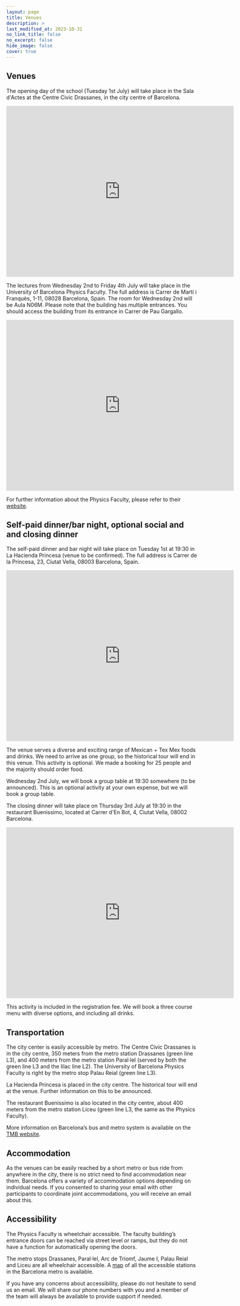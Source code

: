 ```yaml
---
layout: page
title: Venues
description: >
last_modified_at: 2023-10-31
no_link_title: false 
no_excerpt: false 
hide_image: false
cover: true
---
```


## Venues
The opening day of the school (Tuesday 1st July) will take place in the Sala d'Actes at the Centre Civic Drassanes, in  the city centre of Barcelona. 

<div class="google-map">
   <iframe src="https://www.google.com/maps/embed?pb=!1m18!1m12!1m3!1d2993.0148129249365!2d2.171608696388976!3d41.37879532610883!2m3!1f0!2f0!3f0!3m2!1i1024!2i768!4f13.1!3m3!1m2!1s0x12a4a259b084b847%3A0xc20542cb61d36342!2sCentre%20C%C3%ADvic%20Drassanes!5e0!3m2!1sen!2suk!4v1749316181227!5m2!1sen!2suk" width="600" height="450" style="border:0;" allowfullscreen="" loading="lazy" referrerpolicy="no-referrer-when-downgrade"></iframe>
</div>

The lectures from Wednesday 2nd to Friday 4th July will take place in the University of Barcelona Physics Faculty. 
The full address is Carrer de Martí i Franquès, 1-11, 08028 Barcelona, Spain. The room for Wednesday 2nd will be Aula N06M. Please note that the building has multiple entrances. You should access the building from its entrance in Carrer de Pau Gargallo.

<!-- In 2024, the opening and closing day (Tuesday 25th and Saturday 29th June) the school will take place in rooms Calidoscopi 1 and 2 of the Centre Cívic Convent de Sant Agustí, in the city centre of Barcelona. 
The full address is C/ del Comerç, 36, Ciutat Vella, 08003 Barcelona, Spain. 

<div class="google-map">
    <iframe src="https://www.google.com/maps/embed?pb=!1m18!1m12!1m3!1d2993.3707234700228!2d2.17970825470104!3d41.387754731521845!2m3!1f0!2f0!3f0!3m2!1i1024!2i768!4f13.1!3m3!1m2!1s0x12a4a2fdb3315f35%3A0x70fcd6195aabf3f!2sCentre%20C%C3%ADvic%20Convent%20de%20Sant%20Agust%C3%AD!5e0!3m2!1sen!2suk!4v1711034064237!5m2!1sen!2suk" width="600" height="450" style="border:0;" allowfullscreen="" loading="lazy" referrerpolicy="no-referrer-when-downgrade"></iframe>
</div>

More information on the Centre Cívic Convent de Sant Agustí is available (in Catalan and Castillan Spanish) [here](https://ajuntament.barcelona.cat/centrescivics/ca/centre-civic/centre-civic-convent-de-sant-agusti). -->

<div class="google-map">
    <iframe src="https://www.google.com/maps/embed?pb=!1m18!1m12!1m3!1d2116.712571243211!2d2.1144459747451583!3d41.38530238222389!2m3!1f0!2f0!3f0!3m2!1i1024!2i768!4f13.1!3m3!1m2!1s0x12a4985939f1ab75%3A0x51254092607919e3!2sFacultat%20de%20F%C3%ADsica%20-%20Universitat%20de%20Barcelona!5e0!3m2!1sen!2suk!4v1711034144196!5m2!1sen!2suk" width="600" height="450" style="border:0;" allowfullscreen="" loading="lazy" referrerpolicy="no-referrer-when-downgrade"></iframe>
</div>

For further information about the Physics Faculty, please refer to their [website](https://www.ub.edu/portal/web/physics).

## Self-paid dinner/bar night, optional social and and closing dinner

The self-paid dinner and bar night will take place on Tuesday 1st at 19:30 in La Hacienda Princesa (venue to be confirmed). 
The full address is Carrer de la Princesa, 23, Ciutat Vella, 08003 Barcelona, Spain.

<div class="google-map">
    <iframe src="https://www.google.com/maps/embed?pb=!1m18!1m12!1m3!1d2993.486267622334!2d2.180246!3d41.385245000000005!2m3!1f0!2f0!3f0!3m2!1i1024!2i768!4f13.1!3m3!1m2!1s0x12a4a2fea447a87f%3A0x42d3bc0f4f19b9b0!2sLa%20Hacienda%20Princesa!5e0!3m2!1sen!2suk!4v1718713487427!5m2!1sen!2suk" width="600" height="450" style="border:0;" allowfullscreen="" loading="lazy" referrerpolicy="no-referrer-when-downgrade"></iframe>
</div>

The venue serves a diverse and exciting range of Mexican + Tex Mex foods and drinks. 
We need to arrive as one group, so the historical tour will end in this venue. 
This activity is optional. We made a booking for 25 people and the majority should order food.

Wednesday 2nd July, we will book a group table at 19:30 somewhere (to be announced). 
This is an optional activity at your own expense, but we will book a group table.    


The closing dinner will take place on Thursday 3rd July at 19:30 in the restaurant Buenissimo, located at Carrer d'En Bot, 4, Ciutat Vella, 08002 Barcelona.
<div class="google-map">
    <iframe src="https://www.google.com/maps/embed?pb=!1m14!1m8!1m3!1d187.09658185741372!2d2.1723376!3d41.3839625!3m2!1i1024!2i768!4f13.1!3m3!1m2!1s0x12a4a2876851bad3%3A0x4447b4b703931cf3!2sBUENISSIMO!5e0!3m2!1sen!2suk!4v1718714051515!5m2!1sen!2suk" width="600" height="450" style="border:0;" allowfullscreen="" loading="lazy" referrerpolicy="no-referrer-when-downgrade"></iframe>
</div>

This activity is included in the registration fee.
We will book a three course menu with diverse options, and including all drinks.

## Transportation
<!--The Centre Cívic Convent de Sant Agustí is in the city centre of Barcelona, less than 600 meters from the metro stations Arc de Triomf (red line L1) and Jaume I (yellow line L4) and with several bus stops nearby.-->
The city center is easily accessible by metro.
The Centre Civic Drassanes is in the city centre, 350 meters from the metro station Drassanes (green line L3), and 400 meters from the metro station Paral·lel (served by both the green line L3 and the lilac line L2). 
The University of Barcelona Physics Faculty is right by the metro stop Palau Reial (green line L3). 

La Hacienda Princesa is placed in the city centre. The historical tour will end at the venue. Further information on this to be announced. 

The restaurant Buenissimo is also located in the city centre, about 400 meters from the metro station Liceu (green line L3, the same as the Physics Faculty).

More information on Barcelona’s bus and metro system is available on the [TMB website](https://www.tmb.cat/en/home).  

## Accommodation
As the venues can be easily reached by a short metro or bus ride from anywhere in the city, there is no strict need to find accommodation near them. 
Barcelona offers a variety of accommodation options depending on individual needs.
If you consented to sharing your email with other participants to coordinate joint accommodations, you will receive an email about this. 

## Accessibility
The Physics Faculty is wheelchair accessible. 
The faculty building’s entrance doors can be reached via street level or ramps, but they do not have a function for automatically opening the doors. 

The metro stops Drassanes, Paral·lel, Arc de Triomf, Jaume I, Palau Reial and Liceu are all wheelchair accessible. A [map](https://disabledaccessibletravel.com/how_to_metro_in_barcelona/) of all the accessible stations in the Barcelona metro is available.

If you have any concerns about accessibility, please do not hesitate to send us an email. 
We will share our phone numbers with you and a member of the team will always be available to provide support if needed.

<!--The venues for the 2025 edition are to be determined. The school will take place in a central location in Barcelona. For more information, please have a look at the venues where the [2024 edition](/pasteditions/) took place. -->
